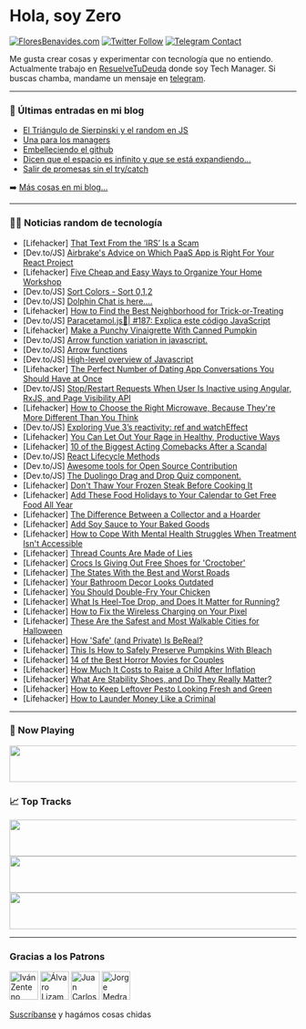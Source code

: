 # Hola, soy Zero

[![FloresBenavides.com](https://img.shields.io/website?down_message=oops&label=MiBlog&style=for-the-badge&up_message=online&url=https%3A%2F%2Ffloresbenavides.com)](https://floresbenavides.com) [![Twitter Follow](https://img.shields.io/twitter/follow/ZeroDragon?color=%231DA1F2&label=Follow&logo=twitter&logoColor=ffffff&style=for-the-badge)](https://twitter.com/zerodragon) [![Telegram Contact](https://img.shields.io/badge/escr%C3%ADbeme-ZeroDragon-%2326A5E4?style=for-the-badge&logo=telegram)](https://t.me/zerodragon)

Me gusta crear cosas y experimentar con tecnología que no entiendo.
Actualmente trabajo en [ResuelveTuDeuda](http://github.com/resuelve) donde soy Tech Manager.
Si buscas chamba, mandame un mensaje en [telegram](https://t.me/zerodragon).

---

### 📕 Últimas entradas en mi blog
<!-- BLOG-POST-LIST:START -->
- [El Triángulo de Sierpinski y el random en JS](https://floresbenavides.com/el-triangulo-de-sierpinski-y-el-random-en-js/)
- [Una para los managers](https://floresbenavides.com/una-para-los-managers/)
- [Embelleciendo el github](https://floresbenavides.com/embelleciendo-el-github/)
- [Dicen que el espacio es infinito y que se está expandiendo…](https://floresbenavides.com/dicen-que-el-espacio-es-infinito-y-que-se-esta-expandiendo/)
- [Salir de promesas sin el try/catch](https://floresbenavides.com/salir-de-promesas-sin-el-try-catch/)
<!-- BLOG-POST-LIST:END -->

➡️ [Más cosas en mi blog...](https://floresbenavides.com)

---

### 👨‍💻 Noticias random de tecnología
<!-- TECH-POSTS:START -->
- [Lifehacker] [That Text From the ‘IRS’ Is a Scam](https://lifehacker.com/that-text-from-the-irs-is-a-scam-1849625108)
- [Dev.to/JS] [Airbrake&#39;s Advice on Which PaaS App is Right For Your React Project](https://dev.to/airbrake/airbrakes-advice-on-which-paas-app-is-right-for-your-react-project-79k)
- [Lifehacker] [Five Cheap and Easy Ways to Organize Your Home Workshop](https://lifehacker.com/five-cheap-and-easy-ways-to-organize-your-home-workshop-1849621670)
- [Dev.to/JS] [Sort Colors - Sort 0,1,2](https://dev.to/zeeshanali0704/sort-colors-sort-012-ed6)
- [Dev.to/JS] [Dolphin Chat is here....](https://dev.to/liftoffstudios/dolphin-chat-is-here-2e1)
- [Lifehacker] [How to Find the Best Neighborhood for Trick-or-Treating](https://lifehacker.com/how-to-find-the-best-neighborhood-for-trick-or-treating-1849622382)
- [Dev.to/JS] [Paracetamol.js💊| #187: Explica este código JavaScript](https://dev.to/duxtech/paracetamoljs-187-explica-este-codigo-javascript-550a)
- [Lifehacker] [Make a Punchy Vinaigrette With Canned Pumpkin](https://lifehacker.com/make-a-punchy-vinaigrette-with-canned-pumpkin-1849622070)
- [Dev.to/JS] [Arrow function variation in javascript.](https://dev.to/stali1234/arrow-function-variation-in-javascript-l64)
- [Dev.to/JS] [Arrow functions](https://dev.to/stali1234/arrow-functions-4cne)
- [Dev.to/JS] [High-level overview of Javascript](https://dev.to/shubhamku044/high-level-overview-of-javascript-em8)
- [Lifehacker] [The Perfect Number of Dating App Conversations You Should Have at Once](https://lifehacker.com/the-perfect-number-of-dating-app-conversations-you-shou-1849620078)
- [Dev.to/JS] [Stop/Restart Requests When User Is Inactive using Angular, RxJS, and Page Visibility API](https://dev.to/nightwolfdev/stoprestart-requests-when-user-is-inactive-using-angular-rxjs-and-page-visibility-api-acm)
- [Lifehacker] [How to Choose the Right Microwave, Because They&#39;re More Different Than You Think](https://lifehacker.com/how-to-choose-the-right-microwave-because-theyre-more-1849619590)
- [Dev.to/JS] [Exploring Vue 3’s reactivity: ref and watchEffect](https://dev.to/huytaquoc/exploring-frontend-frameworks-internals-part-2-vue-3s-reactivity-2482)
- [Lifehacker] [You Can Let Out Your Rage in Healthy, Productive Ways](https://lifehacker.com/you-can-let-out-your-rage-in-healthy-productive-ways-1849619494)
- [Lifehacker] [10 of the Biggest Acting Comebacks After a Scandal](https://lifehacker.com/10-of-the-biggest-acting-comebacks-after-a-scandal-1849614468)
- [Dev.to/JS] [React Lifecycle Methods](https://dev.to/moazamdev/react-lifecycle-methods-379j)
- [Dev.to/JS] [Awesome tools for Open Source Contribution](https://dev.to/surajondev/awesome-tools-for-open-source-contribution-36cm)
- [Dev.to/JS] [The Duolingo Drag and Drop Quiz component.](https://dev.to/chinmaymhatre/the-duolingo-drag-and-drop-quiz-component-1g60)
- [Lifehacker] [Don&#39;t Thaw Your Frozen Steak Before Cooking It](https://lifehacker.com/dont-thaw-your-frozen-steak-before-cooking-it-1849620559)
- [Lifehacker] [Add These Food Holidays to Your Calendar to Get Free Food All Year](https://lifehacker.com/add-these-food-holidays-to-your-calendar-to-get-free-fo-1849621027)
- [Lifehacker] [The Difference Between a Collector and a Hoarder](https://lifehacker.com/the-difference-between-a-collector-and-a-hoarder-1849621016)
- [Lifehacker] [Add Soy Sauce to Your Baked Goods](https://lifehacker.com/add-soy-sauce-to-your-baked-goods-1849620534)
- [Lifehacker] [How to Cope With Mental Health Struggles When Treatment Isn&#39;t Accessible](https://lifehacker.com/how-to-cope-with-mental-health-struggles-when-treatment-1849618055)
- [Lifehacker] [Thread Counts Are Made of Lies](https://lifehacker.com/thread-counts-are-made-of-lies-1849620461)
- [Lifehacker] [Crocs Is Giving Out Free Shoes for &#39;Croctober&#39;](https://lifehacker.com/crocs-is-giving-out-free-shoes-for-croctober-1849620050)
- [Lifehacker] [The States With the Best and Worst Roads](https://lifehacker.com/the-states-with-the-best-and-worst-roads-1849619986)
- [Lifehacker] [Your Bathroom Decor Looks Outdated](https://lifehacker.com/your-bathroom-decor-looks-outdated-1849614234)
- [Lifehacker] [You Should Double-Fry Your Chicken](https://lifehacker.com/you-should-double-fry-your-chicken-1849619630)
- [Lifehacker] [What Is Heel-Toe Drop, and Does It Matter for Running?](https://lifehacker.com/what-is-heel-toe-drop-and-does-it-matter-for-running-1849619485)
- [Lifehacker] [How to Fix the Wireless Charging on Your Pixel](https://lifehacker.com/how-to-fix-the-wireless-charging-on-your-pixel-1849619126)
- [Lifehacker] [These Are the Safest and Most Walkable Cities for Halloween](https://lifehacker.com/these-are-the-safest-and-most-walkable-cities-for-hallo-1849618935)
- [Lifehacker] [How &#39;Safe&#39; &lpar;and Private&rpar; Is BeReal?](https://lifehacker.com/how-safe-and-private-is-bereal-1849618865)
- [Lifehacker] [This Is How to Safely Preserve Pumpkins With Bleach](https://lifehacker.com/this-is-how-to-safely-preserve-pumpkins-with-bleach-1849616721)
- [Lifehacker] [14 of the Best Horror Movies for Couples](https://lifehacker.com/14-of-the-best-horror-movies-for-couples-1849617039)
- [Lifehacker] [How Much It Costs to Raise a Child After Inflation](https://lifehacker.com/how-much-it-costs-to-raise-a-child-after-inflation-1849617580)
- [Lifehacker] [What Are Stability Shoes, and Do They Really Matter?](https://lifehacker.com/what-are-stability-shoes-and-do-they-really-matter-1849615594)
- [Lifehacker] [How to Keep Leftover Pesto Looking Fresh and Green](https://lifehacker.com/how-to-keep-leftover-pesto-looking-fresh-and-green-1849616498)
- [Lifehacker] [How to Launder Money Like a Criminal](https://lifehacker.com/how-to-launder-money-like-a-criminal-1849616157)<!-- TECH-POSTS:END -->

---

### 🎵 Now Playing
<a href="https://spotify-now-playing-dun.vercel.app/now-playing?open"><img src="https://spotify-now-playing-dun.vercel.app/now-playing" width="540" height="64"></a>

### 📈 Top Tracks
<a href="https://spotify-now-playing-dun.vercel.app/top-tracks?i=1&open"><img src="https://spotify-now-playing-dun.vercel.app/top-tracks?i=1" width="540" height="64"></a>
<a href="https://spotify-now-playing-dun.vercel.app/top-tracks?i=2&open"><img src="https://spotify-now-playing-dun.vercel.app/top-tracks?i=2" width="540" height="64"></a>
<a href="https://spotify-now-playing-dun.vercel.app/top-tracks?i=3&open"><img src="https://spotify-now-playing-dun.vercel.app/top-tracks?i=3" width="540" height="64"></a>

---

### Gracias a los Patrons
[<img src="https://avatars.githubusercontent.com/u/243380?v=4" alt="Iván Zenteno" width="50px">](https://github.com/k001) [<img src="https://avatars.githubusercontent.com/u/19955639?v=4" alt="Álvaro Lizama" width="50px">](https://github.com/alvarolizama) [<img src="https://avatars.githubusercontent.com/u/2718753?v=4" alt="Juan Carlos Ruiz" width="50px">](https://github.com/JuanCrg90) [<img src="https://avatars.githubusercontent.com/u/37025?v=4" alt="Jorge Medrano" width="50px">](https://github.com/h1pp1e) 

[Suscríbanse](https://www.patreon.com/zerodragon) y hagámos cosas chidas

